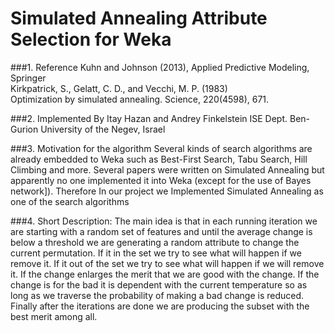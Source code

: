 # Simulated Annealing Attribute Selection for Weka


###1. Reference
Kuhn and Johnson (2013), Applied Predictive Modeling, Springer</br>
Kirkpatrick, S., Gelatt, C. D., and Vecchi, M. P. (1983)</br>
Optimization by simulated annealing. Science, 220(4598), 671.

###2. Implemented By
Itay Hazan and Andrey Finkelstein
ISE Dept. Ben-Gurion University of the Negev, Israel

###3. Motivation for the algorithm
Several kinds of search algorithms are already embedded to Weka such as Best-First Search, Tabu Search, Hill Climbing and more. Several papers were written on Simulated Annealing but apparently no one implemented it into Weka (except for the use of Bayes network]). Therefore In our project we Implemented Simulated Annealing as one of the search algorithms 

###4. Short Description:
The main idea is that in each running iteration we are starting with a random set of features and until the average change is below a threshold we are generating a random attribute to change the current permutation. If it in the set we try to see what will happen if we remove it. If it out of the set we try to see what will happen if we will remove it. If the change enlarges the merit that we are good with the change. If the change is for the bad it is dependent with the current temperature so as long as we traverse the probability of making a bad change is reduced.  Finally after the iterations are done we are producing the subset with the best merit among all.